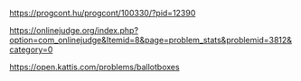 https://progcont.hu/progcont/100330/?pid=12390

https://onlinejudge.org/index.php?option=com_onlinejudge&Itemid=8&page=problem_stats&problemid=3812&category=0

https://open.kattis.com/problems/ballotboxes
